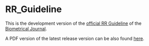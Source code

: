 # RR_Guideline

This is the development version of the [official RR Guideline](http://onlinelibrary.wiley.com/journal/10.1002/(ISSN)1521-4036/homepage/RR_Guideline.pdf) of the [Biometrical Journal](http://onlinelibrary.wiley.com/journal/10.1002/(ISSN)1521-4036).

A PDF version of the latest release version can be also found [here](https://github.com/hofnerb/RR_Guideline/releases/latest).
